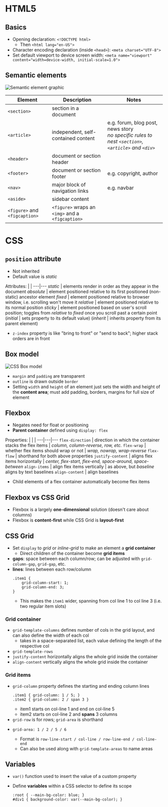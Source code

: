 # HTML5

## Basics

- Opening declaration: `<!DOCTYPE html>`
    - Then `<html lang="en-US">`
- Character encoding declaration (inside `<head>`): `<meta charset="UTF-8">` 
- Set default viewport to device screen width: `<meta name="viewport" content="width=device-width, initial-scale=1.0">`

## Semantic elements

![Semantic element graphic](https://s3.amazonaws.com/viking_education/web_development/web_app_eng/html5_sectioning_high_level.jpg)

Element | Description | Notes
---| ---|---|
`<section>` | section in a document | 
`<article>` | independent, self-contained content | e.g. forum, blog post, news story <br> *no specific rules to nest `<section>`, `<article>` and `<div>`*
`<header>` | document or section header
`<footer>` | document or section footer | e.g. copyright, author
`<nav>` | major block of navigation links | e.g. navbar
`<aside>` | sidebar content
`<figure>` and `<figcaption>` | `<figure>` wraps an `<img>` and a `<figcaption>`

# CSS

## `position` attribute

- Not inherited
- Default value is *static*

Attributes:
| <!-- --> | <!-- -->
---|---
*static* | elements render in order as they appear in the document
*absolute* | element positioned relative to its first positioned (non-static) ancestor element
*fixed* | element positioned relative to browser window, i.e. scrolling won't move it
*relative* | element positioned relative to its normal position
*sticky* | element positioned based on user's scroll position; toggles from *relative* to *fixed* once you scroll past a certain point
(*initial* | sets property to its default value)
(*inherit* | inherits property from its parent element)

- `z-index` property is like "bring to front" or "send to back"; higher stack orders are in front

## Box model

![CSS Box model](https://cdn-images-1.medium.com/max/565/1*6DrszcyPybYDGziiS9CWdg.png) 
- `margin` and `padding` are transparent
- `outline` is drawn outside `border`
- Setting `width` and `height` of an element just sets the width and height of the **content area**; must add padding, borders, margins for full size of element

## Flexbox

- Negates need for float or positioning
- **Parent container** defined using `display: flex`

Properties:
| <!-- --> | <!-- --> |  <!-- -->
---|---|---
`flex-direction` | direction in which the container stacks the flex items | *column, column-reverse, row, etc.*
`flex-wrap` | whether flex items should wrap or not | *wrap, nowrap, wrap-reverse*
`flex-flow` | shorthand for both above properties
`justify-content` | aligns flex items horizontally | *center, flex-start, flex-end, space-around, space-between*
`align-items` | align flex items vertically | as above, but *baseline* aligns by text baselines
`align-content` | align baselines

- Child elements of a flex container automatically become flex items

## Flexbox vs CSS Grid

- Flexbox is a largely **one-dimensional** solution (doesn't care about columns)
- Flexbox is **content-first** while CSS Grid is **layout-first**

## CSS Grid

- Set `display` to *grid* or *inline-grid* to make an element a **grid container**
    - Direct children of the container become **grid items**
- **gaps**: space between each column/row; can be adjusted with `grid-column-gap`, `grid-gap`, etc.
- **lines**: lines between each row/column
    ```
    .item1 {
        grid-column-start: 1;
        grid-column-end: 3;
    }
    ```
    - This makes the `item1` wider, spanning from col line 1 to col line 3 (i.e. two regular item slots)

### Grid container

- `grid-template-columns` defines number of cols in the grid layout, and can also define the width of each col
    - takes in a space-separated list, each value defining the length of the respective col
- `grid-template-rows`
- `justify-content` horizontally aligns the whole grid inside the container
- `align-content` vertically aligns the whole grid inside the container

### Grid items

- `grid-column` property defines the starting and ending column lines
    ```
    .item1 { grid-column: 1 / 5; }
    .item2 { grid-column: 2 / span 3 }
    ```
    - item1 starts on col-line 1 and end on col-line 5
    - item2 starts on col-line 2 and **spans** 3 columns
- `grid-row` is for rows; `grid-area` is shorthand
- ```
  grid-area: 1 / 2 / 5 / 6
  ```
    - Format is `row-line-start / col-line / row-line-end / col-line-end`
    - Can also be used along with `grid-template-areas` to name areas

## Variables

- `var()` function used to insert the value of a custom property
- Define **variables** within a CSS selector to define its scope

    ```
    :root { --main-bg-color: blue; }
    #div1 { background-color: var(--main-bg-color); }
    ```





